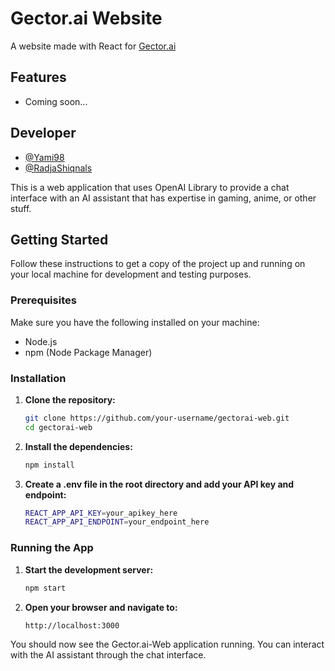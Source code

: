 # Gector.ai Website

A website made with React for [Gector.ai](https://github.com/NeutralSen/Gector.ai)

## Features

- Coming soon...

## Developer

- [@Yami98](https://github.com/Yami98)
- [@RadjaShiqnals](https://github.com/RadjaShiqnals)

This is a web application that uses OpenAI Library to provide a chat interface with an AI assistant that has expertise in gaming, anime, or other stuff.

## Getting Started

Follow these instructions to get a copy of the project up and running on your local machine for development and testing purposes.

### Prerequisites

Make sure you have the following installed on your machine:

- Node.js
- npm (Node Package Manager)

### Installation

1. **Clone the repository:**

    ```sh
    git clone https://github.com/your-username/gectorai-web.git
    cd gectorai-web
    ```

2. **Install the dependencies:**

    ```sh
    npm install
    ```

3. **Create a .env file in the root directory and add your API key and endpoint:**

    ```sh
    REACT_APP_API_KEY=your_apikey_here
    REACT_APP_API_ENDPOINT=your_endpoint_here
    ```

### Running the App

1. **Start the development server:**

    ```sh
    npm start
    ```

2. **Open your browser and navigate to:**

    ```
    http://localhost:3000
    ```

You should now see the Gector.ai-Web application running. You can interact with the AI assistant through the chat interface.
